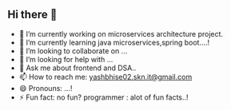 ## Hi there 👋


- 🔭 I’m currently working on microservices architecture project.
- 🌱 I’m currently learning java microservices,spring boot....!
- 👯 I’m looking to collaborate on ...
- 🤔 I’m looking for help with ...
- 💬 Ask me about frontend and DSA..
- 📫 How to reach me: yashbhise02.skn.it@gmail.com
- 😄 Pronouns: ...!
- ⚡ Fun fact: no fun? programmer : alot of fun facts..!

